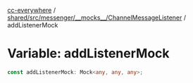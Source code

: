 [cc-everywhere](../../../../../../index.md) / [shared/src/messenger/\_\_mocks\_\_/ChannelMessageListener](../index.md) / addListenerMock

# Variable: addListenerMock

```ts
const addListenerMock: Mock<any, any, any>;
```
